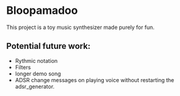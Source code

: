 # Bloopamadoo
This project is a toy music synthesizer made purely for fun.

## Potential future work:
 * Rythmic notation
 * Filters
 * longer demo song
 * ADSR change messages on playing voice without restarting the adsr_generator.

